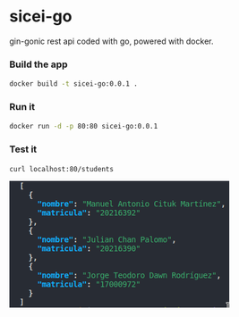 # sicei-go

gin-gonic rest api coded with go, powered with docker.


### Build the app

```bash
docker build -t sicei-go:0.0.1 .
```

### Run it
```bash
docker run -d -p 80:80 sicei-go:0.0.1
```

### Test it
```bash
curl localhost:80/students
```


![http response](./jue%2023%20feb%202023%2016%3A48%3A09%20CST.png)